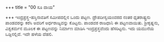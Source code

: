 +++
title = "00 ಸೂ ದಾಯ"

+++
ಇಂದ್ರಪ್ರಸ್ಥ-ಹಸ್ತಿನಾವತಿಗೆ ಸಮೀಪದಲ್ಲಿನ ಒಂದು ಪಟ್ಟಣ. ದ್ರೌಪದೀಸ್ವಯಂವರದ ನಂತರ ಧೃತರಾಷ್ಟ್ರನು ಪಾಂಡವರನ್ನು ಕರೆಸಿ ಅವರಿಗೆ ಅರ್ಧರಾಜ್ಯವನ್ನು ಕೊಟ್ಟನು. ಪಾಂಡವರ ರಾಜಧಾನಿ ಈ ಪಟ್ಟಣವಾಯಿತು. ಶ್ರೀಕೃಷ್ಣನು, ವಿಶ್ವಕರ್ಮನ ಮೂಲಕ ಈ ಪಟ್ಟಣವನ್ನು ನಿರ್ಮಾಣ ಮಾಡಿಸಿ ಇಂದ್ರಪ್ರಸ್ಥವೆಂದು ಹೆಸರಿಟ್ಟನು. ಇದು ಯಮುನೆಯ ಒಡ್ಡಿನಲ್ಲಿದೆ. ಇದೇ ಹಳೆಯ ದೆಹಲಿ.